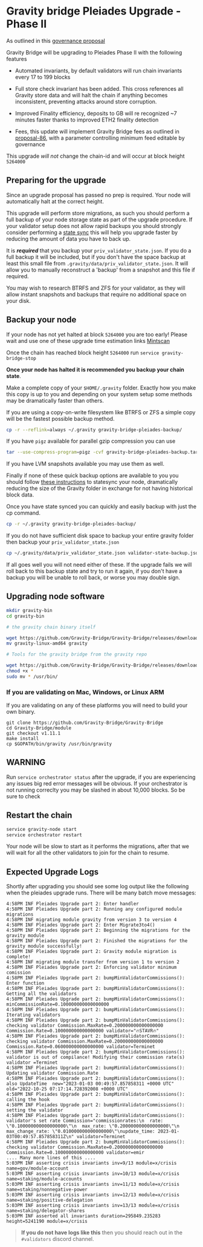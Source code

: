 # Gravity bridge Pleiades Upgrade - Phase II

As outlined in this [governance proposal](https://www.mintscan.io/gravity-bridge/proposals/105)

Gravity Bridge will be upgrading to Pleiades Phase II with the following features

* Automated invariants, by default validators will run chain invariants every 17 to 199 blocks

* Full store check invariant has been added. This cross references all Gravity store data and will halt the chain if anything becomes inconsistent, preventing attacks around store corruption.

* Improved Finality efficiency, deposits to GB will re recognized ~7 minutes faster thanks to improved ETH2 finality detection

* Fees, this update will implement Gravity Bridge fees as outlined in [proposal-86](https://www.mintscan.io/gravity-bridge/proposals/86), with a parameter controlling minimum feed editable by governance

This upgrade *will not* change the chain-id and will occur at block height `5264000`

## Preparing for the upgrade

Since an upgrade proposal has passed no prep is required. Your node will automatically halt at the correct height.

This upgrade will perform store migrations, as such you should perform a full backup of your node storage state as part of the upgrade procedure. If your validator setup does not allow rapid backups you should strongly consider performing a [state sync](https://ping.pub/gravity-bridge/statesync) this will help you upgrade faster by reducing the amount of data you have to back up.

It is ***required*** that you backup your `priv_validator_state.json`. If you do a full backup it will be included, but if you don't have the space backup at least this small file from `.gravity/data/priv_validator_state.json`. It will allow you to manually reconstruct a 'backup' from a snapshot and this file if required.

You may wish to research BTRFS and ZFS for your validator, as they will allow instant snapshots and backups that require no additional space on your disk.

## Backup your node

If your node has not yet halted at block `5264000` you are too early! Please wait and use one of these upgrade time estimation links [Mintscan](https://www.mintscan.io/gravity-bridge/blocks/5264000)

Once the chain has reached block height `5264000` run `service gravity-bridge-stop`

**Once your node has halted it is recommended you backup your chain state**.

Make a complete copy of your `$HOME/.gravity` folder. Exactly how you make this copy is up to you and depending on your system setup some methods may be dramatically faster than others.

If you are using a copy-on-write filesystem like BTRFS or ZFS a simple copy will be the fastest possible backup method.

```bash
cp -r --reflink=always ~/.gravity gravity-bridge-pleiades-backup/
```

If you have `pigz` available for parallel gzip compression you can use

```bash
tar --use-compress-program=pigz -cvf gravity-bridge-pleiades-backup.tar.gz ~/.gravity
```

If you have LVM snapshots available you may use them as well.

Finally if none of these quick backup options are available to you you should follow [these instructions](https://ping.pub/gravity-bridge/statesync) to statesync your node, dramatically reducing the size of the Gravity folder in exchange for not having historical block data.

Once you have state synced you can quickly and easily backup with just the cp command.

```bash
cp -r ~/.gravity gravity-bridge-pleiades-backup/
```

If you do not have sufficient disk space to backup your entire gravity folder then backup your `priv_validator_state.json`

```bash
cp ~/.gravity/data/priv_validator_state.json validator-state-backup.json
```

If all goes well you will not need either of these. If the upgrade fails we will roll back to this backup state and try to run it again, if you don't have a backup you will be unable to roll back, or worse you may double sign.

## Upgrading node software

```bash
mkdir gravity-bin
cd gravity-bin

# the gravity chain binary itself

wget https://github.com/Gravity-Bridge/Gravity-Bridge/releases/download/v1.11.1/gravity-linux-amd64
mv gravity-linux-amd64 gravity

# Tools for the gravity bridge from the gravity repo

wget https://github.com/Gravity-Bridge/Gravity-Bridge/releases/download/v1.11.1/gbt
chmod +x *
sudo mv * /usr/bin/
```

### If you are validating on Mac, Windows, or Linux ARM

If you are validating on any of these platforms you will need to build your own binary.

```
git clone https://github.com/Gravity-Bridge/Gravity-Bridge
cd Gravity-Bridge/module
git checkout v1.11.1
make install
cp $GOPATH/bin/gravity /usr/bin/gravity
```

## **WARNING**

Run `service orchestrator status` after the upgrade, if you are experiencing any issues big red error messages will be obvious. If your orchestrator is not running correclty you may be slashed in about 10,000 blocks. So be sure to check

## Restart the chain

```bash
service gravity-node start
service orchestrator restart
```

Your node will be slow to start as it performs the migrations, after that we will wait for all the other validators to join for the chain to resume.

## Expected Upgrade Logs

Shortly after upgrading you should see some log output like the following when the pleiades upgrade runs. There will be many batch move messages:

```text
4:58PM INF Pleiades Upgrade part 2: Enter handler
4:58PM INF Pleiades Upgrade part 2: Running any configured module migrations
4:58PM INF migrating module gravity from version 3 to version 4
4:58PM INF Pleiades Upgrade part 2: Enter Migrate3to4()
4:58PM INF Pleiades Upgrade part 2: Beginning the migrations for the gravity module
4:58PM INF Pleiades Upgrade part 2: Finished the migrations for the gravity module successfully!
4:58PM INF Pleiades Upgrade part 2: Gravity module migration is complete!
4:58PM INF migrating module transfer from version 1 to version 2
4:58PM INF Pleiades Upgrade part 2: Enforcing validator minimum comission
4:58PM INF Pleiades Upgrade part 2: bumpMinValidatorCommissions(): Enter function
4:58PM INF Pleiades Upgrade part 2: bumpMinValidatorCommissions(): Getting all the validators
4:58PM INF Pleiades Upgrade part 2: bumpMinValidatorCommissions(): minCommissionRate=0.100000000000000000
4:58PM INF Pleiades Upgrade part 2: bumpMinValidatorCommissions(): Iterating validators
4:58PM INF Pleiades Upgrade part 2: bumpMinValidatorCommissions(): checking validator Commission.MaxRate=0.200000000000000000 Commission.Rate=0.100000000000000000 validator="🔥STAVR🔥"
4:58PM INF Pleiades Upgrade part 2: bumpMinValidatorCommissions(): checking validator Commission.MaxRate=0.200000000000000000 Commission.Rate=0.060000000000000000 validator=Terminet
4:58PM INF Pleiades Upgrade part 2: bumpMinValidatorCommissions(): validator is out of compilance! Modifying their commission rate(s) validator =Terminet
4:58PM INF Pleiades Upgrade part 2: bumpMinValidatorCommissions(): Updating validator Commission.Rate
4:58PM INF Pleiades Upgrade part 2: bumpMinValidatorCommissions(): also UpdateTime  new="2023-01-03 00:49:57.857858311 +0000 UTC" old="2022-10-25 07:17:14.728392008 +0000 UTC"
4:58PM INF Pleiades Upgrade part 2: bumpMinValidatorCommissions(): calling the hook
4:58PM INF Pleiades Upgrade part 2: bumpMinValidatorCommissions(): setting the validator
4:58PM INF Pleiades Upgrade part 2: bumpMinValidatorCommissions(): validator's set rate Commission="commissionrates:\n  rate: \"0.100000000000000000\"\n  max_rate: \"0.200000000000000000\"\n  max_change_rate: \"0.010000000000000000\"\nupdate_time: 2023-01-03T00:49:57.857858311Z\n" validator=Terminet
4:58PM INF Pleiades Upgrade part 2: bumpMinValidatorCommissions(): checking validator Commission.MaxRate=0.200000000000000000 Commission.Rate=0.100000000000000000 validator=emir
.... Many more lines of this ....
5:03PM INF asserting crisis invariants inv=9/13 module=x/crisis name=gov/module-account
5:03PM INF asserting crisis invariants inv=10/13 module=x/crisis name=staking/module-accounts
5:03PM INF asserting crisis invariants inv=11/13 module=x/crisis name=staking/nonnegative-power
5:03PM INF asserting crisis invariants inv=12/13 module=x/crisis name=staking/positive-delegation
5:03PM INF asserting crisis invariants inv=13/13 module=x/crisis name=staking/delegator-shares
5:03PM INF asserted all invariants duration=295849.235283 height=5241190 module=x/crisis

```

> **If you do not have logs like this** then you should reach out in the `#validators` discord channel.
